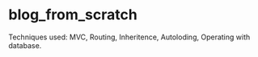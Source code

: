 # blog_from_scratch

Techniques used:
MVC,
Routing,
Inheritence,
Autoloding,
Operating with database.
